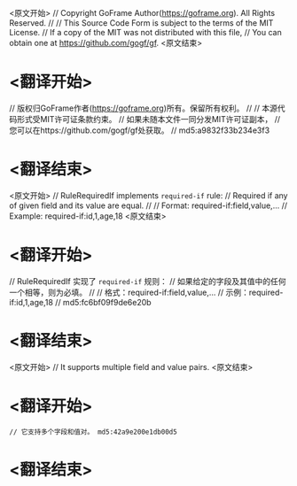
<原文开始>
// Copyright GoFrame Author(https://goframe.org). All Rights Reserved.
//
// This Source Code Form is subject to the terms of the MIT License.
// If a copy of the MIT was not distributed with this file,
// You can obtain one at https://github.com/gogf/gf.
<原文结束>

# <翻译开始>
// 版权归GoFrame作者(https://goframe.org)所有。保留所有权利。
//
// 本源代码形式受MIT许可证条款约束。
// 如果未随本文件一同分发MIT许可证副本，
// 您可以在https://github.com/gogf/gf处获取。
// md5:a9832f33b234e3f3
# <翻译结束>


<原文开始>
// RuleRequiredIf implements `required-if` rule:
// Required if any of given field and its value are equal.
//
// Format:  required-if:field,value,...
// Example: required-if:id,1,age,18
<原文结束>

# <翻译开始>
// RuleRequiredIf 实现了 `required-if` 规则：
// 如果给定的字段及其值中的任何一个相等，则为必填。
//
// 格式：required-if:field,value,...
// 示例：required-if:id,1,age,18
// md5:fc6bf09f9de6e20b
# <翻译结束>


<原文开始>
// It supports multiple field and value pairs.
<原文结束>

# <翻译开始>
	// 它支持多个字段和值对。 md5:42a9e200e1db00d5
# <翻译结束>

